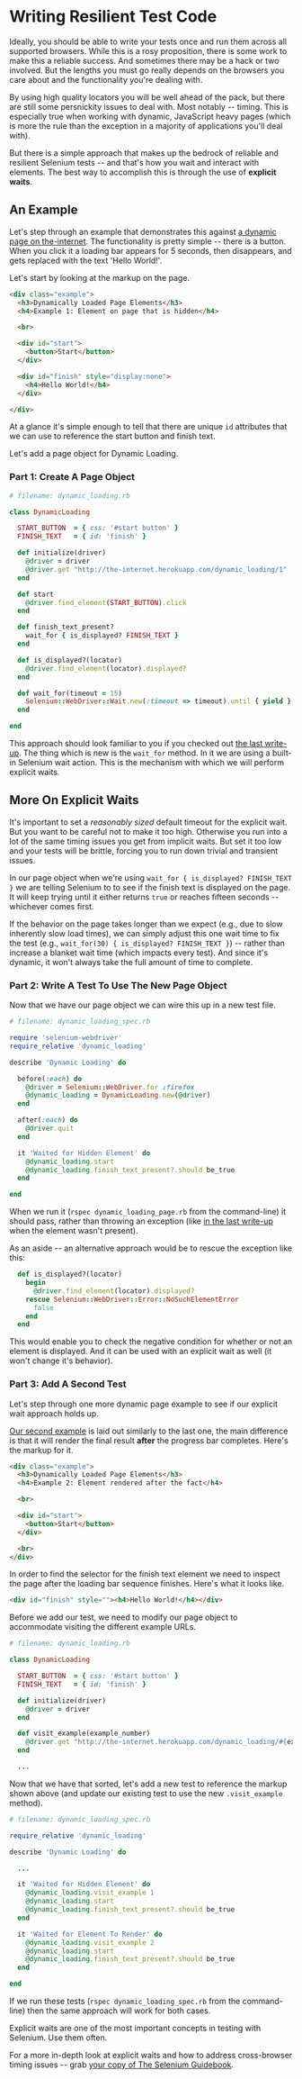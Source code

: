 # Writing Resilient Test Code

Ideally, you should be able to write your tests once and run them across all supported browsers. While this is a rosy proposition, there is some work to make this a reliable success. And sometimes there may be a hack or two involved. But the lengths you must go really depends on the browsers you care about and the functionality you're dealing with.

By using high quality locators you will be well ahead of the pack, but there are still some persnickity issues to deal with. Most notably -- timing. This is especially true when working with dynamic, JavaScript heavy pages (which is more the rule than the exception in a majority of applications you'll deal with).

But there is a simple approach that makes up the bedrock of reliable and resilient Selenium tests -- and that's how you wait and interact with elements. The best way to accomplish this is through the use of __explicit waits__.

## An Example

Let's step through an example that demonstrates this against [a dynamic page on the-internet](http://the-internet.herokuapp.com/dynamic_loading/1). The functionality is pretty simple -- there is a button. When you click it a loading bar appears for 5 seconds, then disappears, and gets replaced with the text 'Hello World!'.

Let's start by looking at the markup on the page.

```html
<div class="example">
  <h3>Dynamically Loaded Page Elements</h3>
  <h4>Example 1: Element on page that is hidden</h4>

  <br>

  <div id="start">
    <button>Start</button>
  </div>

  <div id="finish" style="display:none">
    <h4>Hello World!</h4>
  </div>

</div>
```

At a glance it's simple enough to tell that there are unique `id` attributes that we can use to reference the start button and finish text.

Let's add a page object for Dynamic Loading.

### Part 1: Create A Page Object

```ruby
# filename: dynamic_loading.rb

class DynamicLoading

  START_BUTTON  = { css: '#start button' }
  FINISH_TEXT   = { id: 'finish' }

  def initialize(driver)
    @driver = driver
    @driver.get "http://the-internet.herokuapp.com/dynamic_loading/1"
  end

  def start
    @driver.find_element(START_BUTTON).click
  end

  def finish_text_present?
    wait_for { is_displayed? FINISH_TEXT }
  end

  def is_displayed?(locator)
    @driver.find_element(locator).displayed?
  end

  def wait_for(timeout = 15)
    Selenium::WebDriver::Wait.new(:timeout => timeout).until { yield }
  end

end
```

This approach should look familiar to you if you checked out [the last write-up](http://sauceio.com/index.php/2014/02/getting-started-with-selenium-chapter-4-how-to-reuse-your-test-code/). The thing which is new is the `wait_for` method. In it we are using a built-in Selenium wait action. This is the mechanism with which we will perform explicit waits.

## More On Explicit Waits

It's important to set a _reasonably sized_ default timeout for the explicit wait. But you want to be careful not to make it too high. Otherwise you run into a lot of the same timing issues you get from implicit waits. But set it too low and your tests will be brittle, forcing you to run down trivial and transient issues.

In our page object when we're using `wait_for { is_displayed? FINISH_TEXT }` we are telling Selenium to to see if the finish text is displayed on the page. It will keep trying until it either returns `true` or reaches fifteen seconds -- whichever comes first.

If the behavior on the page takes longer than we expect (e.g., due to slow inherently slow load times), we can simply adjust this one wait time to fix the test (e.g., `wait_for(30) { is_displayed? FINISH_TEXT }`) -- rather than increase a blanket wait time (which impacts every test). And since it's dynamic, it won't always take the full amount of time to complete.

### Part 2: Write A Test To Use The New Page Object

Now that we have our page object we can wire this up in a new test file.

```ruby
# filename: dynamic_loading_spec.rb

require 'selenium-webdriver'
require_relative 'dynamic_loading'

describe 'Dynamic Loading' do

  before(:each) do
    @driver = Selenium::WebDriver.for :firefox
    @dynamic_loading = DynamicLoading.new(@driver)
  end

  after(:each) do
    @driver.quit
  end

  it 'Waited for Hidden Element' do
    @dynamic_loading.start
    @dynamic_loading.finish_text_present?.should be_true
  end

end
```

When we run it (`rspec dynamic_loading_page.rb` from the command-line) it should pass, rather than throwing an exception (like [in the last write-up](http://sauceio.com/index.php/2014/02/getting-started-with-selenium-chapter-4-how-to-reuse-your-test-code/) when the element wasn't present).

As an aside -- an alternative approach would be to rescue the exception like this:

```ruby
  def is_displayed?(locator)
    begin
      @driver.find_element(locator).displayed?
    rescue Selenium::WebDriver::Error::NoSuchElementError
      false
    end
  end
```

This would enable you to check the negative condition for whether or not an element is displayed. And it can be used with an explicit wait as well (it won't change it's behavior).

### Part 3: Add A Second Test

Let's step through one more dynamic page example to see if our explicit wait approach holds up.

[Our second example](http://the-internet.herokuapp.com/dynamic_loading/2) is laid out similarly to the last one, the main difference is that it will render the final result __after__ the progress bar completes. Here's the markup for it.

```html
<div class="example">
  <h3>Dynamically Loaded Page Elements</h3>
  <h4>Example 2: Element rendered after the fact</h4>

  <br>

  <div id="start">
    <button>Start</button>
  </div>

  <br>
</div>
```

In order to find the selector for the finish text element we need to inspect the page after the loading bar sequence finishes. Here's what it looks like.

```html
<div id="finish" style=""><h4>Hello World!</h4></div>
```

Before we add our test, we need to modify our page object to accommodate visiting the different example URLs.

```ruby
# filename: dynamic_loading.rb

class DynamicLoading

  START_BUTTON  = { css: '#start button' }
  FINISH_TEXT   = { id: 'finish' }

  def initialize(driver)
    @driver = driver
  end

  def visit_example(example_number)
    @driver.get "http://the-internet.herokuapp.com/dynamic_loading/#{example_number}"
  end

  ...
```

Now that we have that sorted, let's add a new test to reference the markup shown above (and update our existing test to use the new `.visit_example` method).

```ruby
# filename: dynamic_loading_spec.rb

require_relative 'dynamic_loading'

describe 'Dynamic Loading' do

  ...

  it 'Waited for Hidden Element' do
    @dynamic_loading.visit_example 1
    @dynamic_loading.start
    @dynamic_loading.finish_text_present?.should be_true
  end

  it 'Waited for Element To Render' do
    @dynamic_loading.visit_example 2
    @dynamic_loading.start
    @dynamic_loading.finish_text_present?.should be_true
  end

end
```

If we run these tests (`rspec dynamic_loading_spec.rb` from the command-line) then the same approach will work for both cases.

Explicit waits are one of the most important concepts in testing with Selenium. Use them often.

For a more in-depth look at explicit waits and how to address cross-browser timing issues -- grab [your copy of The Selenium Guidebook](http://davehaeffner.com/selenium-guidebook).

